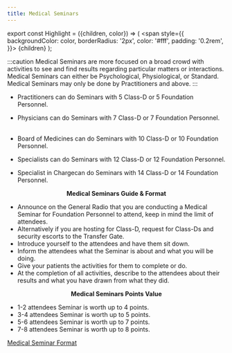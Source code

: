 ```yaml
---
title: Medical Seminars
---
```

export const Highlight = ({children, color}) => (
  <span
    style={{
      backgroundColor: color,
      borderRadius: '2px',
      color: '#fff',
      padding: '0.2rem',
    }}>
    {children}
  </span>
);

:::caution
Medical Seminars are more focused on a broad crowd with activities to see and find results regarding particular matters or interactions. Medical Seminars can either be Psychological, Physiological, or Standard. Medical Seminars may only be done by Practitioners and above.
:::

- <Highlight color="#0d7800">Practitioners</Highlight> can do Seminars with 5 Class-D or 5 Foundation Personnel.

- <Highlight color="#005a1c">Physicians</Highlight> can do Seminars with 7 Class-D or 7 Foundation Personnel.<br></br>

- <Highlight color="#ee7a00">Board of Medicines</Highlight> can do Seminars with 10 Class-D or 10 Foundation Personnel.

- <Highlight color="#303bc9">Specialists</Highlight> can do Seminars with 12 Class-D or 12 Foundation Personnel.

- <Highlight color="#FA8072">Specialist in Charge</Highlight>can do Seminars with 14 Class-D or 14 Foundation Personnel.

<center><strong>Medical Seminars Guide & Format</strong></center>

- Announce on the General Radio that you are conducting a Medical Seminar for Foundation Personnel to attend, keep in mind the limit of attendees.
- Alternatively if you are hosting for Class-D, request for Class-Ds and security escorts to the Transfer Gate.
- Introduce yourself to the attendees and have them sit down.
- Inform the attendees what the Seminar is about and what you will be doing.
- Give your patients the activities for them to complete or do.
- At the completion of all activities, describe to the attendees about their results and what you have drawn from what they did.

<center><strong> Medical Seminars Points Value </strong></center>

- 1-2 attendees Seminar is worth up to 4 points.
- 3-4 attendees Seminar is worth up to 5 points.
- 5-6 attendees Seminar is worth up to 7 points.
- 7-8 attendees Seminar is worth up to 8 points.

[Medical Seminar Format](https://docs.google.com/document/d/1y3Cx5ArUaG00fKo_cLKhJ5QxIkWrW3RQdEs3qhcZt4U/edit?usp=sharing)
